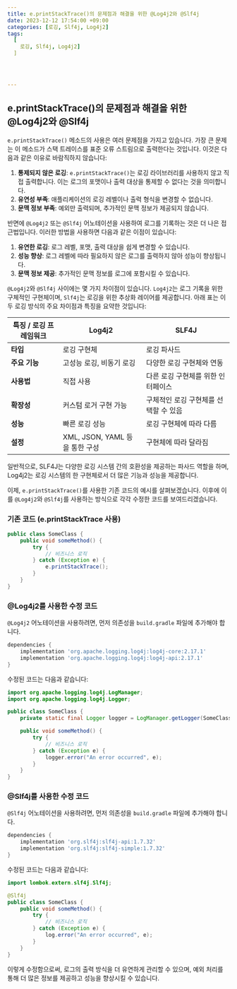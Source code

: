 ```yaml
---
title: e.printStackTrace()의 문제점과 해결을 위한 @Log4j2와 @Slf4j
date: 2023-12-12 17:54:00 +09:00
categories: [로깅, Slf4j, Log4j2]
tags:
  [
    로깅, Slf4j, Log4j2]
  ]




---
```


## e.printStackTrace()의 문제점과 해결을 위한 @Log4j2와 @Slf4j

`e.printStackTrace()` 메소드의 사용은 여러 문제점을 가지고 있습니다. 가장 큰 문제는 이 메소드가 스택 트레이스를 표준 오류 스트림으로 출력한다는 것입니다. 이것은 다음과 같은 이유로 바람직하지 않습니다:

1. **통제되지 않은 로깅**: `e.printStackTrace()`는 로깅 라이브러리를 사용하지 않고 직접 출력합니다. 이는 로그의 포맷이나 출력 대상을 통제할 수 없다는 것을 의미합니다.
2. **유연성 부족**: 애플리케이션의 로깅 레벨이나 출력 형식을 변경할 수 없습니다.
3. **문맥 정보 부족**: 예외만 출력되며, 추가적인 문맥 정보가 제공되지 않습니다.

반면에 `@Log4j2` 또는 `@Slf4j` 어노테이션을 사용하여 로그를 기록하는 것은 더 나은 접근법입니다. 이러한 방법을 사용하면 다음과 같은 이점이 있습니다:

1. **유연한 로깅**: 로그 레벨, 포맷, 출력 대상을 쉽게 변경할 수 있습니다.
2. **성능 향상**: 로그 레벨에 따라 필요하지 않은 로그를 출력하지 않아 성능이 향상됩니다.
3. **문맥 정보 제공**: 추가적인 문맥 정보를 로그에 포함시킬 수 있습니다.

`@Log4j2`와 `@Slf4j` 사이에는 몇 가지 차이점이 있습니다. `Log4j2`는 로그 기록을 위한 구체적인 구현체이며, `Slf4j`는 로깅을 위한 추상화 레이어를 제공합니다. 아래 표는 이 두 로깅 방식의 주요 차이점과 특징을 요약한 것입니다:

| 특징 / 로깅 프레임워크 | Log4j2                         | SLF4J                                 |
| ---------------------- | ------------------------------ | ------------------------------------- |
| **타입**               | 로깅 구현체                    | 로깅 파사드                           |
| **주요 기능**          | 고성능 로깅, 비동기 로깅       | 다양한 로깅 구현체와 연동             |
| **사용법**             | 직접 사용                      | 다른 로깅 구현체를 위한 인터페이스    |
| **확장성**             | 커스텀 로거 구현 가능          | 구체적인 로깅 구현체를 선택할 수 있음 |
| **성능**               | 빠른 로깅 성능                 | 로깅 구현체에 따라 다름               |
| **설정**               | XML, JSON, YAML 등을 통한 구성 | 구현체에 따라 달라짐                  |

일반적으로, SLF4J는 다양한 로깅 시스템 간의 호환성을 제공하는 파사드 역할을 하며, Log4j2는 로깅 시스템의 한 구현체로서 더 많은 기능과 성능을 제공합니다. 

이제, `e.printStackTrace()`를 사용한 기존 코드의 예시를 살펴보겠습니다. 이후에 이를 `@Log4j2`와 `@Slf4j`를 사용하는 방식으로 각각 수정한 코드를 보여드리겠습니다.

### 기존 코드 (e.printStackTrace 사용)

```java
public class SomeClass {
    public void someMethod() {
        try {
            // 비즈니스 로직
        } catch (Exception e) {
            e.printStackTrace();
        }
    }
}
```


### @Log4j2를 사용한 수정 코드

`@Log4j2` 어노테이션을 사용하려면, 먼저 의존성을 `build.gradle` 파일에 추가해야 합니다.

```groovy
dependencies {
    implementation 'org.apache.logging.log4j:log4j-core:2.17.1'
    implementation 'org.apache.logging.log4j:log4j-api:2.17.1'
}
```

수정된 코드는 다음과 같습니다:

```java
import org.apache.logging.log4j.LogManager;
import org.apache.logging.log4j.Logger;

public class SomeClass {
    private static final Logger logger = LogManager.getLogger(SomeClass.class);

    public void someMethod() {
        try {
            // 비즈니스 로직
        } catch (Exception e) {
            logger.error("An error occurred", e);
        }
    }
}
```

### @Slf4j를 사용한 수정 코드

`@Slf4j` 어노테이션을 사용하려면, 먼저 의존성을 `build.gradle` 파일에 추가해야 합니다.

```groovy
dependencies {
    implementation 'org.slf4j:slf4j-api:1.7.32'
    implementation 'org.slf4j:slf4j-simple:1.7.32'
}
```

수정된 코드는 다음과 같습니다:

```java
import lombok.extern.slf4j.Slf4j;

@Slf4j
public class SomeClass {
    public void someMethod() {
        try {
            // 비즈니스 로직
        } catch (Exception e) {
            log.error("An error occurred", e);
        }
    }
}
```

이렇게 수정함으로써, 로그의 출력 방식을 더 유연하게 관리할 수 있으며, 예외 처리를 통해 더 많은 정보를 제공하고 성능을 향상시킬 수 있습니다.
